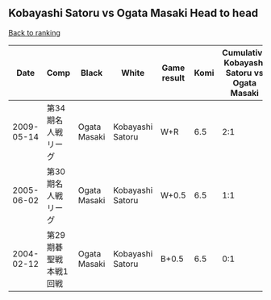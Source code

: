 ## Kobayashi Satoru vs Ogata Masaki Head to head

[Back to ranking](../../index.md)




| **Date** | **Comp** | **Black** | **White** | **Game result** | **Komi** | **Cumulative Kobayashi Satoru vs Ogata Masaki** | **Kobayashi Satoru streak** | **Ogata Masaki streak** | 
| --- | --- | --- | --- | --- | --- | --- | --- | --- |
| 2009-05-14 | 第34期名人戦リーグ | Ogata Masaki | Kobayashi Satoru | W+R | 6.5 | 2:1 | 2 | 0 | 
| 2005-06-02 | 第30期名人戦リーグ | Ogata Masaki | Kobayashi Satoru | W+0.5 | 6.5 | 1:1 | 1 | 0 | 
| 2004-02-12 | 第29期碁聖戦本戦1回戦 | Ogata Masaki | Kobayashi Satoru | B+0.5 | 6.5 | 0:1 | 0 | 1 |




